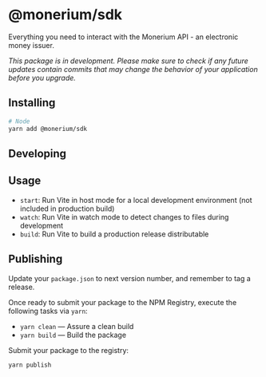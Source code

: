 # @monerium/sdk

Everything you need to interact with the Monerium API - an electronic money issuer.

_This package is in development. Please make sure to check if any future updates contain commits
that may change the behavior of your application before you upgrade._

## Installing

```sh
# Node
yarn add @monerium/sdk
```

## Developing

## Usage

- `start`: Run Vite in host mode for a local development environment (not included in production build)
- `watch`: Run Vite in watch mode to detect changes to files during development
- `build`: Run Vite to build a production release distributable

## Publishing

Update your `package.json` to next version number, and remember to tag a release.

Once ready to submit your package to the NPM Registry, execute the following tasks via `yarn`:

- `yarn clean` &mdash; Assure a clean build
- `yarn build` &mdash; Build the package

Submit your package to the registry:

```
yarn publish
```
